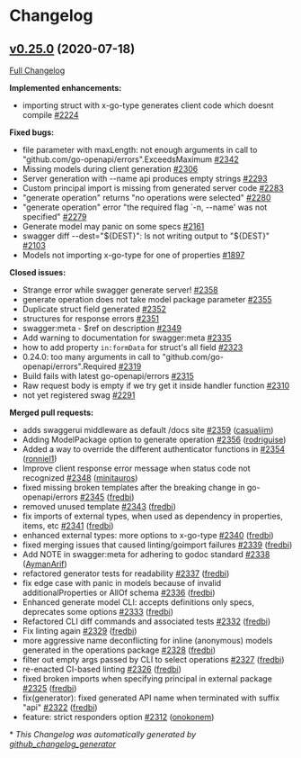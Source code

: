 # Changelog

## [v0.25.0](https://github.com/ianchen0119/go-swagger/tree/v0.25.0) (2020-07-18)

[Full Changelog](https://github.com/ianchen0119/go-swagger/compare/v0.24.0...v0.25.0)

**Implemented enhancements:**

- importing struct with x-go-type generates client code which doesnt compile [\#2224](https://github.com/ianchen0119/go-swagger/issues/2224)

**Fixed bugs:**

- file parameter with maxLength: not enough arguments in call to "github.com/go-openapi/errors".ExceedsMaximum [\#2342](https://github.com/ianchen0119/go-swagger/issues/2342)
- Missing models during client generation [\#2306](https://github.com/ianchen0119/go-swagger/issues/2306)
- Server generation with --name api produces empty strings [\#2293](https://github.com/ianchen0119/go-swagger/issues/2293)
- Custom principal import is missing from generated server code [\#2283](https://github.com/ianchen0119/go-swagger/issues/2283)
- "generate operation" returns "no operations were selected" [\#2280](https://github.com/ianchen0119/go-swagger/issues/2280)
- "generate operation" error "the required flag `-n, --name' was not specified" [\#2279](https://github.com/ianchen0119/go-swagger/issues/2279)
- Generate model may panic on some specs [\#2161](https://github.com/ianchen0119/go-swagger/issues/2161)
- swagger diff --dest="${DEST}": Is not writing output to "${DEST}" [\#2103](https://github.com/ianchen0119/go-swagger/issues/2103)
- Models not importing x-go-type for one of properties [\#1897](https://github.com/ianchen0119/go-swagger/issues/1897)

**Closed issues:**

- Strange error while swagger generate server! [\#2358](https://github.com/ianchen0119/go-swagger/issues/2358)
- generate operation does not take model package parameter [\#2355](https://github.com/ianchen0119/go-swagger/issues/2355)
- Duplicate struct field generated [\#2352](https://github.com/ianchen0119/go-swagger/issues/2352)
- structures for response errors [\#2351](https://github.com/ianchen0119/go-swagger/issues/2351)
- swagger:meta - $ref on description [\#2349](https://github.com/ianchen0119/go-swagger/issues/2349)
- Add warning to documentation for swagger:meta [\#2335](https://github.com/ianchen0119/go-swagger/issues/2335)
- how to add property `in:formData` for struct's all field [\#2323](https://github.com/ianchen0119/go-swagger/issues/2323)
- 0.24.0: too many arguments in call to "github.com/go-openapi/errors".Required [\#2319](https://github.com/ianchen0119/go-swagger/issues/2319)
- Build fails with latest go-openapi/errors [\#2315](https://github.com/ianchen0119/go-swagger/issues/2315)
- Raw request body is empty if we try get it inside handler function [\#2310](https://github.com/ianchen0119/go-swagger/issues/2310)
- not yet registered swag [\#2291](https://github.com/ianchen0119/go-swagger/issues/2291)

**Merged pull requests:**

- adds swaggerui middleware as default /docs site [\#2359](https://github.com/ianchen0119/go-swagger/pull/2359) ([casualjim](https://github.com/casualjim))
- Adding ModelPackage option to generate operation [\#2356](https://github.com/ianchen0119/go-swagger/pull/2356) ([rodriguise](https://github.com/rodriguise))
- Added a way to override the different authenticator functions in [\#2354](https://github.com/ianchen0119/go-swagger/pull/2354) ([ronniel1](https://github.com/ronniel1))
- Improve client response error message when status code not recognized [\#2348](https://github.com/ianchen0119/go-swagger/pull/2348) ([minitauros](https://github.com/minitauros))
- fixed missing broken templates after the breaking change in go-openapi/errors [\#2345](https://github.com/ianchen0119/go-swagger/pull/2345) ([fredbi](https://github.com/fredbi))
- removed unused template [\#2343](https://github.com/ianchen0119/go-swagger/pull/2343) ([fredbi](https://github.com/fredbi))
- fix imports of external types, when used as dependency in properties, items, etc [\#2341](https://github.com/ianchen0119/go-swagger/pull/2341) ([fredbi](https://github.com/fredbi))
- enhanced external types: more options to x-go-type [\#2340](https://github.com/ianchen0119/go-swagger/pull/2340) ([fredbi](https://github.com/fredbi))
- fixed merging issues that caused linting/goimport failures [\#2339](https://github.com/ianchen0119/go-swagger/pull/2339) ([fredbi](https://github.com/fredbi))
- Add NOTE in swagger:meta for adhering to godoc standard [\#2338](https://github.com/ianchen0119/go-swagger/pull/2338) ([AymanArif](https://github.com/AymanArif))
- refactored generator tests for readability [\#2337](https://github.com/ianchen0119/go-swagger/pull/2337) ([fredbi](https://github.com/fredbi))
- fix edge case with panic in models because of invalid additionalProperties or AllOf schema [\#2336](https://github.com/ianchen0119/go-swagger/pull/2336) ([fredbi](https://github.com/fredbi))
- Enhanced generate model CLI: accepts definitions only specs, deprecates some options [\#2333](https://github.com/ianchen0119/go-swagger/pull/2333) ([fredbi](https://github.com/fredbi))
- Refactored CLI diff commands and associated tests [\#2332](https://github.com/ianchen0119/go-swagger/pull/2332) ([fredbi](https://github.com/fredbi))
- Fix linting again [\#2329](https://github.com/ianchen0119/go-swagger/pull/2329) ([fredbi](https://github.com/fredbi))
- more aggressive name deconflicting for inline \(anonymous\) models generated in the operations package [\#2328](https://github.com/ianchen0119/go-swagger/pull/2328) ([fredbi](https://github.com/fredbi))
- filter out empty args passed by CLI to select operations [\#2327](https://github.com/ianchen0119/go-swagger/pull/2327) ([fredbi](https://github.com/fredbi))
- re-enacted CI-based linting [\#2326](https://github.com/ianchen0119/go-swagger/pull/2326) ([fredbi](https://github.com/fredbi))
- fixed broken imports when specifying principal in external package [\#2325](https://github.com/ianchen0119/go-swagger/pull/2325) ([fredbi](https://github.com/fredbi))
- fix\(generator\): fixed generated API name when terminated with suffix "api" [\#2322](https://github.com/ianchen0119/go-swagger/pull/2322) ([fredbi](https://github.com/fredbi))
- feature: strict responders option [\#2312](https://github.com/ianchen0119/go-swagger/pull/2312) ([onokonem](https://github.com/onokonem))



\* *This Changelog was automatically generated by [github_changelog_generator](https://github.com/github-changelog-generator/github-changelog-generator)*
